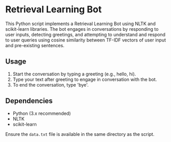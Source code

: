 # Retrieval Learning Bot

This Python script implements a Retrieval Learning Bot using NLTK and scikit-learn libraries. 
The bot engages in conversations by responding to user inputs, detecting greetings, and attempting to understand and respond to user queries using cosine similarity between TF-IDF vectors of user input and pre-existing sentences.

## Usage

1. Start the conversation by typing a greeting (e.g., hello, hi).
2. Type your text after greeting to engage in conversation with the bot.
3. To end the conversation, type 'bye'.

## Dependencies

- Python (3.x recommended)
- NLTK
- scikit-learn

Ensure the `data.txt` file is available in the same directory as the script.
